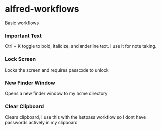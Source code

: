 # alfred-workflows

Basic workflows

### Important Text

Ctrl + K toggle to bold, italicize, and underline text. I use it for note taking.

### Lock Screen

Locks the screen and requires passcode to unlock

### New Finder Window

Opens a new finder window to my home directory

### Clear Clipboard

Clears clipboard, I use this with the lastpass workflow so I dont have passwords actively in my clipboard

